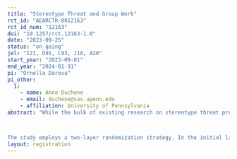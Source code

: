 ```yaml
---
title: "Stereotype Threat and Group Work"
rct_id: "AEARCTR-0012163"
rct_id_num: "12163"
doi: "10.1257/rct.12163-1.0"
date: "2023-09-25"
status: "on_going"
jel: "I21, D91, C93, J16, A20"
start_year: "2023-09-01"
end_year: "2024-01-31"
pi: "Ornella Darova"
pi_other:
  1:
    - name: Anne Duchene
    - email: duchene@sas.upenn.edu
    - affiliation: University of Pennsylvania
abstract: "While the bulk of existing research on stereotype threat predominantly examines its effects on individual performance, limited attention has been given to understanding its potential influence on group dynamics and collaborative efforts. To address this gap, this randomized controlled trial (RCT) is designed to explore the impact of a stereotype threat intervention within the context of an Economics class, with a specific focus on enhancing the performance of female students, their confidence and sense of belonging. The intervention aims to counteract stereotype threat by providing an information-based intervention that emphasizes a prevailing belief: the majority of individuals believe that female-identifying students perform at the same level as others in Economics.

The study employs a two-layer randomization strategy. In the initial layer, participants are subjected to random assignment, placing them either in the intervention group, which receives a randomized information treatment at the end of the baseline survey, or in the control group. Subsequently, in the second layer, participants are organized into small teams, typically comprising 3-4 members, to facilitate collaborative group work activities. Consequently, these groups will exhibit varying proportions of individuals who have undergone the treatment. The dual randomization process allows us to evaluate the causal impact of the intervention, both at the individual level and within the context of group performance."
layout: registration
---
```


